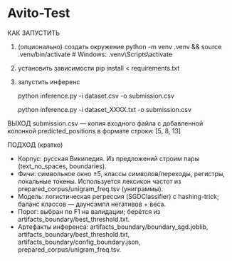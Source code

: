 # Avito-Test

КАК ЗАПУСТИТЬ

1) (опционально) создать окружение
   python -m venv .venv && source .venv/bin/activate   # Windows: .venv\Scripts\activate
2) установить зависимости
   pip install < requirements.txt
3) запустить инференс

   python inference.py -i dataset.csv -o submission.csv

   python inference.py -i dataset_XXXX.txt -о submission.csv

ВЫХОД
submission.csv — копия входного файла с добавленной колонкой predicted_positions
в формате строки: [5, 8, 13]

ПОДХОД (кратко)

- Корпус: русская Википедия. Из предложений строим пары (text_no_spaces, boundaries).
- Фичи: символьное окно ±5, классы символов/переходы, регистры, локальные токены.
  Используется лексикон частот из prepared_corpus/unigram_freq.tsv (униграммы).
- Модель: логистическая регрессия (SGDClassifier) с hashing-trick; баланс классов —
  даунсэмпл негативов + веса.
- Порог: выбран по F1 на валидации; берётся из artifacts_boundary/best_threshold.txt.
- Артефакты инференса: artifacts_boundary/boundary_sgd.joblib, artifacts_boundary/best_threshold.txt,
  artifacts_boundary/config_boundary.json, prepared_corpus/unigram_freq.tsv.
